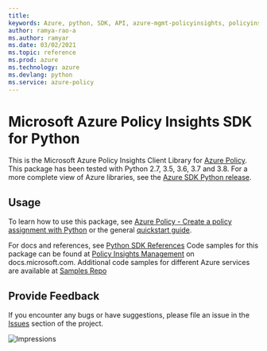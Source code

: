 ```yaml
---
title: 
keywords: Azure, python, SDK, API, azure-mgmt-policyinsights, policyinsights
author: ramya-rao-a
ms.author: ramyar
ms.date: 03/02/2021
ms.topic: reference
ms.prod: azure
ms.technology: azure
ms.devlang: python
ms.service: azure-policy
---
```


# Microsoft Azure Policy Insights SDK for Python

This is the Microsoft Azure Policy Insights Client Library for [Azure Policy](/azure/governance/policy).
This package has been tested with Python 2.7, 3.5, 3.6, 3.7 and 3.8.
For a more complete view of Azure libraries, see the [Azure SDK Python release](https://aka.ms/azsdk/python/all).

## Usage

To learn how to use this package, see [Azure Policy - Create a policy assignment with Python](/azure/governance/policy/assign-policy-python) or the general [quickstart guide](https://aka.ms/azsdk/python/mgmt).

For docs and references, see [Python SDK References](/python/api/overview/azure/)
Code samples for this package can be found at [Policy Insights Management](/samples/browse/?languages=python&term=Getting%20started%20-%20Managing&terms=Getting%20started%20-%20Managing) on docs.microsoft.com.
Additional code samples for different Azure services are available at [Samples Repo](https://aka.ms/azsdk/python/mgmt/samples)

## Provide Feedback

If you encounter any bugs or have suggestions, please file an issue in the
[Issues](https://github.com/Azure/azure-sdk-for-python/issues)
section of the project.

![Impressions](https://azure-sdk-impressions.azurewebsites.net/api/impressions/azure-sdk-for-python%2Fazure-mgmt-policyinsights%2FREADME.png)

